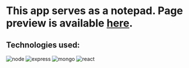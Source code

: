 # This app serves as a notepad. Page preview is available [here](https://notes-frontend-d1tm.onrender.com).

## Technologies used:

![node](https://img.shields.io/badge/node.js-6DA55F?style=for-the-badge&logo=node.js&logoColor=white)
![express](https://img.shields.io/badge/express.js-%23404d59.svg?style=for-the-badge&logo=express&logoColor=%2361DAFB)
![mongo](https://img.shields.io/badge/MongoDB-%234ea94b.svg?style=for-the-badge&logo=mongodb&logoColor=white)
![react](https://img.shields.io/badge/react-%2320232a.svg?style=for-the-badge&logo=react&logoColor=%2361DAFB)
